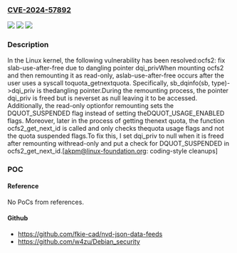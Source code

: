 ### [CVE-2024-57892](https://cve.mitre.org/cgi-bin/cvename.cgi?name=CVE-2024-57892)
![](https://img.shields.io/static/v1?label=Product&message=Linux&color=blue)
![](https://img.shields.io/static/v1?label=Version&message=8f9e8f5fcc059a3cba87ce837c88316797ef3645%3C%2058f9e20e2a7602e1dd649a1ec4790077c251cb6c%20&color=brighgreen)
![](https://img.shields.io/static/v1?label=Vulnerability&message=n%2Fa&color=brighgreen)

### Description

In the Linux kernel, the following vulnerability has been resolved:ocfs2: fix slab-use-after-free due to dangling pointer dqi_privWhen mounting ocfs2 and then remounting it as read-only, aslab-use-after-free occurs after the user uses a syscall toquota_getnextquota.  Specifically, sb_dqinfo(sb, type)->dqi_priv is thedangling pointer.During the remounting process, the pointer dqi_priv is freed but is neverset as null leaving it to be accessed.  Additionally, the read-only optionfor remounting sets the DQUOT_SUSPENDED flag instead of setting theDQUOT_USAGE_ENABLED flags.  Moreover, later in the process of getting thenext quota, the function ocfs2_get_next_id is called and only checks thequota usage flags and not the quota suspended flags.To fix this, I set dqi_priv to null when it is freed after remounting withread-only and put a check for DQUOT_SUSPENDED in ocfs2_get_next_id.[akpm@linux-foundation.org: coding-style cleanups]

### POC

#### Reference
No PoCs from references.

#### Github
- https://github.com/fkie-cad/nvd-json-data-feeds
- https://github.com/w4zu/Debian_security

